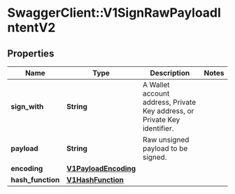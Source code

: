 # SwaggerClient::V1SignRawPayloadIntentV2

## Properties
Name | Type | Description | Notes
------------ | ------------- | ------------- | -------------
**sign_with** | **String** | A Wallet account address, Private Key address, or Private Key identifier. | 
**payload** | **String** | Raw unsigned payload to be signed. | 
**encoding** | [**V1PayloadEncoding**](V1PayloadEncoding.md) |  | 
**hash_function** | [**V1HashFunction**](V1HashFunction.md) |  | 

